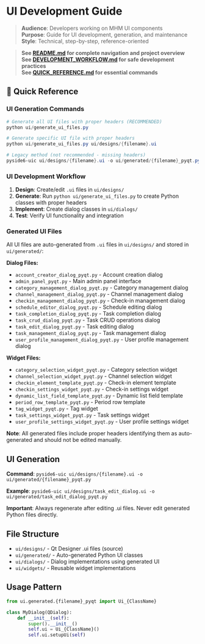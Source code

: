 # UI Development Guide

> **Audience**: Developers working on MHM UI components  
> **Purpose**: Guide for UI development, generation, and maintenance  
> **Style**: Technical, step-by-step, reference-oriented

> **See [README.md](../README.md) for complete navigation and project overview**  
> **See [DEVELOPMENT_WORKFLOW.md](../DEVELOPMENT_WORKFLOW.md) for safe development practices**  
> **See [QUICK_REFERENCE.md](../QUICK_REFERENCE.md) for essential commands**

## 🚀 Quick Reference

### **UI Generation Commands**
```powershell
# Generate all UI files with proper headers (RECOMMENDED)
python ui/generate_ui_files.py

# Generate specific UI file with proper headers
python ui/generate_ui_files.py ui/designs/{filename}.ui

# Legacy method (not recommended - missing headers)
pyside6-uic ui/designs/{filename}.ui -o ui/generated/{filename}_pyqt.py
```

### **UI Development Workflow**
1. **Design**: Create/edit `.ui` files in `ui/designs/`
2. **Generate**: Run `python ui/generate_ui_files.py` to create Python classes with proper headers
3. **Implement**: Create dialog classes in `ui/dialogs/`
4. **Test**: Verify UI functionality and integration

### **Generated UI Files**
All UI files are auto-generated from `.ui` files in `ui/designs/` and stored in `ui/generated/`:

**Dialog Files:**
- `account_creator_dialog_pyqt.py` - Account creation dialog
- `admin_panel_pyqt.py` - Main admin panel interface
- `category_management_dialog_pyqt.py` - Category management dialog
- `channel_management_dialog_pyqt.py` - Channel management dialog
- `checkin_management_dialog_pyqt.py` - Check-in management dialog
- `schedule_editor_dialog_pyqt.py` - Schedule editing dialog
- `task_completion_dialog_pyqt.py` - Task completion dialog
- `task_crud_dialog_pyqt.py` - Task CRUD operations dialog
- `task_edit_dialog_pyqt.py` - Task editing dialog
- `task_management_dialog_pyqt.py` - Task management dialog
- `user_profile_management_dialog_pyqt.py` - User profile management dialog

**Widget Files:**
- `category_selection_widget_pyqt.py` - Category selection widget
- `channel_selection_widget_pyqt.py` - Channel selection widget
- `checkin_element_template_pyqt.py` - Check-in element template
- `checkin_settings_widget_pyqt.py` - Check-in settings widget
- `dynamic_list_field_template_pyqt.py` - Dynamic list field template
- `period_row_template_pyqt.py` - Period row template
- `tag_widget_pyqt.py` - Tag widget
- `task_settings_widget_pyqt.py` - Task settings widget
- `user_profile_settings_widget_pyqt.py` - User profile settings widget

**Note**: All generated files include proper headers identifying them as auto-generated and should not be edited manually.

## UI Generation

**Command**: `pyside6-uic ui/designs/{filename}.ui -o ui/generated/{filename}_pyqt.py`

**Example**: `pyside6-uic ui/designs/task_edit_dialog.ui -o ui/generated/task_edit_dialog_pyqt.py`

**Important**: Always regenerate after editing .ui files. Never edit generated Python files directly.

## File Structure

- `ui/designs/` - Qt Designer .ui files (source)
- `ui/generated/` - Auto-generated Python UI classes
- `ui/dialogs/` - Dialog implementations using generated UI
- `ui/widgets/` - Reusable widget implementations

## Usage Pattern

```python
from ui.generated.{filename}_pyqt import Ui_{ClassName}

class MyDialog(QDialog):
    def __init__(self):
        super().__init__()
        self.ui = Ui_{ClassName}()
        self.ui.setupUi(self)
``` 